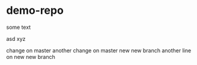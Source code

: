 # demo-repo
some text

asd
xyz

change on master
another change on master
new new branch
another line on new new branch
